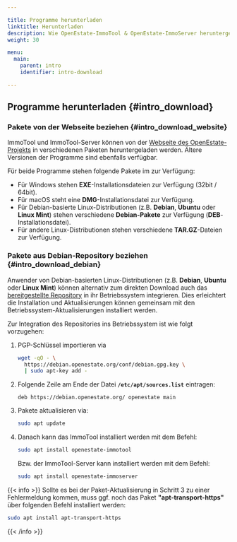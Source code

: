 ```yaml
---

title: Programme herunterladen
linktitle: Herunterladen
description: Wie OpenEstate-ImmoTool & OpenEstate-ImmoServer heruntergeladen werden können…
weight: 30

menu:
  main:
    parent: intro
    identifier: intro-download

---
```


## Programme herunterladen {#intro_download}


### Pakete von der Webseite beziehen {#intro_download_website}

ImmoTool und ImmoTool-Server können von der [Webseite des OpenEstate-Projekts](https://openestate.org/downloads/) in verschiedenen Paketen heruntergeladen werden. Ältere Versionen der Programme sind ebenfalls verfügbar.

Für beide Programme stehen folgende Pakete im zur Verfügung: 

-   Für Windows stehen **EXE**-Installationsdateien zur Verfügung (32bit / 64bit).
-   Für macOS steht eine **DMG**-Installationsdatei zur Verfügung.
-   Für Debian-basierte Linux-Distributionen (z.B. **Debian**, **Ubuntu** oder **Linux Mint**) stehen verschiedene **Debian-Pakete** zur Verfügung (**DEB**-Installationsdatei).
-   Für andere Linux-Distributionen stehen verschiedene **TAR.GZ**-Dateien zur Verfügung.


### Pakete aus Debian-Repository beziehen {#intro_download_debian}

Anwender von Debian-basierten Linux-Distributionen (z.B. **Debian**, **Ubuntu** oder **Linux Mint**) können alternativ zum direkten Download auch das [bereitgestellte Repository](https://debian.openestate.org/) in ihr Betriebssystem integrieren. Dies erleichtert die Installation und Aktualisierungen können gemeinsam mit den Betriebssystem-Aktualisierungen installiert werden.

Zur Integration des Repositories ins Betriebssystem ist wie folgt vorzugehen:

1.  PGP-Schlüssel importieren via

    ```bash
    wget -qO - \
      https://debian.openestate.org/conf/debian.gpg.key \ 
      | sudo apt-key add -
    ```

2.  Folgende Zeile am Ende der Datei **`/etc/apt/sources.list`** eintragen:

    ```
    deb https://debian.openestate.org/ openestate main
    ```
    
3.  Pakete aktualisieren via:

    ```bash
    sudo apt update
    ```
    
4.  Danach kann das ImmoTool installiert werden mit dem Befehl:

    ```bash
    sudo apt install openestate-immotool
    ```
    
    Bzw. der ImmoTool-Server kann installiert werden mit dem Befehl: 
    
    ```bash
    sudo apt install openestate-immoserver
    ```

{{< info >}}
Sollte es bei der Paket-Aktualisierung in Schritt 3 zu einer Fehlermeldung kommen, muss ggf. noch das Paket **"apt-transport-https"** über folgenden Befehl installiert werden:

```bash
sudo apt install apt-transport-https
```
{{< /info >}}
